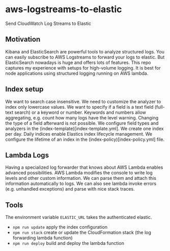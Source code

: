 # aws-logstreams-to-elastic

Send CloudWatch Log Streams to Elastic

## Motivation

Kibana and ElasticSearch are powerful tools to analyze structured logs.
You can easily subscribe to AWS Logstreams to forward your logs to elastic.
But ElasticSearch nowadays is huge and offers lots of features.
This repo captures my experience with setups for high-volume logging.
It is best for node applications using structured logging running on AWS lambda.

## Index setup

We want to search case insensitive. We need to customize the analyzer to
index only lowercase values. We want to specify if a field is a
text field (full-text search) or a keyword or number. Keywords and
numbers allow aggregating, e.g. count how many logs have the level warning.
Changing the type of a field afterward is not possible.
We configure field types and analyzers in the (index-template)[index-template.yml].
We create one index per day. Daily indices enable Elastics
index lifecycle management. We configure the lifetime of an index
in the (index-policy)[index-policy.yml] file.

## Lambda Logs

Having a specialized log forwarder that knows about AWS Lambda enables
advanced possibilities. AWS Lambda modifies the console to write log levels
and other custom information. We can parse them and attach this information
automatically to logs. We can also see lambda invoke errors (e.g. unhandled exceptions)
and parse with nice stack traces.

## Tools

The environment variable `ELASTIC_URL` takes the authenticated elastic.

- `npm run update` apply the index configuration
- `npm run stack` create or update the CloudFormation stack (the log forwarding lambda function)
- `npm run deploy` build and deploy the lambda function
